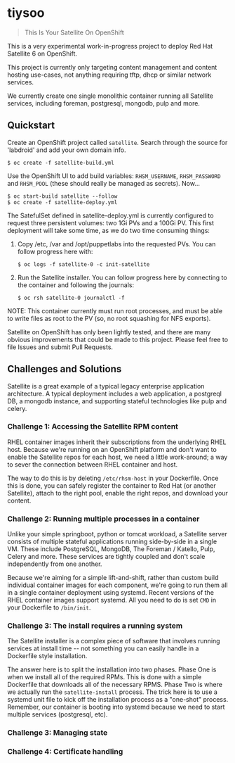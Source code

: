 # tiysoo
> This Is Your Satellite On OpenShift

This is a very experimental work-in-progress project to deploy Red Hat
Satellite 6 on OpenShift.

This project is currently only targeting content management and
content hosting use-cases, not anything requiring tftp, dhcp or
similar network services.

We currently create one single monolithic container running all
Satellite services, including foreman, postgresql, mongodb, pulp and
more.

## Quickstart

Create an OpenShift project called `satellite`.  Search through the
source for 'labdroid' and add your own domain info.

    $ oc create -f satellite-build.yml
    
Use the OpenShift UI to add build variables: `RHSM_USERNAME`,
`RHSM_PASSWORD` and `RHSM_POOL` (these should really be managed as
secrets). Now...

    $ oc start-build satellite --follow
    $ oc create -f satellite-deploy.yml

The SatefulSet defined in satellite-deploy.yml is currently configured
to request three persistent volumes: two 1Gi PVs and a 100Gi PV.  This
first deployment will take some time, as we do two time consuming
things:

1. Copy /etc, /var and /opt/puppetlabs into the requested PVs.  You
can follow progress here with:

    `$ oc logs -f satellite-0 -c init-satellite`

2. Run the Satellite installer.  You can follow progress here by
connecting to the container and following the journals:

    `$ oc rsh satellite-0 journalctl -f`

NOTE: This container currently must run root processes, and must be
able to write files as root to the PV (so, no root squashing for NFS
exports).

Satellite on OpenShift has only been lightly tested, and there are
many obvious improvements that could be made to this project.  Please
feel free to file Issues and submit Pull Requests.

## Challenges and Solutions

Satellite is a great example of a typical legacy enterprise
application architecture.  A typical deployment includes a web
application, a postgreql DB, a mongodb instance, and supporting
stateful technologies like pulp and celery.


### Challenge 1: Accessing the Satellite RPM content

RHEL container images inherit their subscriptions from the underlying
RHEL host.  Because we're running on an OpenShift platform and don't
want to enable the Satellite repos for each host, we need a little
work-around; a way to sever the connection between RHEL container and
host.  

The way to do this is by deleting `/etc/rhsm-host` in your Dockerfile.
Once this is done, you can safely register the container to Red Hat
(or another Satellite), attach to the right pool, enable the right
repos, and download your content.


### Challenge 2: Running multiple processes in a container

Unlike your simple springboot, python or tomcat workload, a Satellite
server consists of multiple stateful applications running side-by-side
in a single VM.  These include PostgreSQL, MongoDB, The Foreman /
Katello, Pulp, Celery and more.  These services are tightly coupled
and don't scale independently from one another.

Because we're aiming for a simple lift-and-shift, rather than custom
build individual container images for each component, we're going to
run them all in a single container deployment using systemd.  Recent
versions of the RHEL container images support systemd.  All you need
to do is set `CMD` in your Dockerfile to `/bin/init`.


### Challenge 3: The install requires a running system

The Satellite installer is a complex piece of software that involves
running services at install time -- not something you can easily
handle in a Dockerfile style installation.

The answer here is to split the installation into two phases.  Phase
One is when we install all of the required RPMs.  This is done with a
simple Dockerfile that downloads all of the necessary RPMS.  Phase Two
is where we actually run the `satellite-install` process.  The trick
here is to use a systemd unit file to kick off the installation
process as a "one-shot" process.  Remember, our container is booting
into systemd because we need to start multiple services (postgresql,
etc).  


### Challenge 3: Managing state


### Challenge 4: Certificate handling


